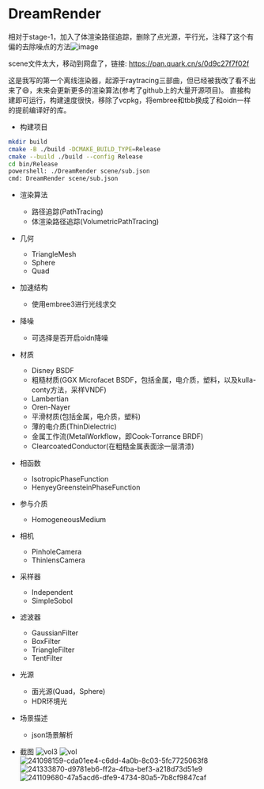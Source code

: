 # DreamRender

相对于stage-1，加入了体渲染路径追踪，删除了点光源，平行光，注释了这个有偏的去除噪点的方法![image](https://github.com/GraphicsEnthusiast/DreamRender/assets/75780167/4a793f5c-4e3f-4a14-9e2b-7979da1b00c1)

scene文件太大，移动到网盘了，链接: https://pan.quark.cn/s/0d9c27f7f02f

这是我写的第一个离线渲染器，起源于raytracing三部曲，但已经被我改了看不出来了😄，未来会更新更多的渲染算法(参考了github上的大量开源项目)。
直接构建即可运行，构建速度很快，移除了vcpkg，将embree和tbb换成了和oidn一样的提前编译好的库。

- 构建项目
```bash
mkdir build
cmake -B ./build -DCMAKE_BUILD_TYPE=Release
cmake --build ./build --config Release
cd bin/Release
powershell: ./DreamRender scene/sub.json
cmd: DreamRender scene/sub.json
```

- 渲染算法
  - 路径追踪(PathTracing)
  - 体渲染路径追踪(VolumetricPathTracing)

- 几何
  - TriangleMesh
  - Sphere
  - Quad

- 加速结构
  - 使用embree3进行光线求交

- 降噪
  - 可选择是否开启oidn降噪

- 材质
  - Disney BSDF
  - 粗糙材质(GGX Microfacet BSDF，包括金属，电介质，塑料，以及kulla-conty方法，采样VNDF)
  - Lambertian
  - Oren-Nayer
  - 平滑材质(包括金属，电介质，塑料)
  - 薄的电介质(ThinDielectric)
  - 金属工作流(MetalWorkflow，即Cook-Torrance BRDF)
  - ClearcoatedConductor(在粗糙金属表面涂一层清漆)

- 相函数
  - IsotropicPhaseFunction
  - HenyeyGreensteinPhaseFunction

- 参与介质
  - HomogeneousMedium

- 相机
  - PinholeCamera
  - ThinlensCamera

- 采样器
  - Independent
  - SimpleSobol

- 滤波器
  - GaussianFilter
  - BoxFilter
  - TriangleFilter
  - TentFilter

- 光源
  - 面光源(Quad，Sphere)
  - HDR环境光

- 场景描述
  - json场景解析

- 截图
![vol3](https://github.com/GraphicsEnthusiast/DreamRender/assets/75780167/2885448a-17d8-447f-ba07-9af83a2053ff)
![vol](https://github.com/GraphicsEnthusiast/DreamRender/assets/75780167/39a05aaf-2aae-475e-820f-6e0d99f9b6e1)
![241098159-cda01ee4-c6dd-4a0b-8c03-5fc7725063f8](https://github.com/GraphicsEnthusiast/DreamRender/assets/75780167/7dda3381-21bb-4186-8574-d7c5bdfce6a9)
![241333870-d9781eb6-ff2a-4fba-bef3-a218d73d51e9](https://github.com/GraphicsEnthusiast/DreamRender/assets/75780167/37f58c24-1432-4c95-ab9b-b4f45951058d)
![241109680-47a5acd6-dfe9-4734-80a5-7b8cf9847caf](https://github.com/GraphicsEnthusiast/DreamRender/assets/75780167/b44f102e-5748-4f57-a492-7260957aa63b)

